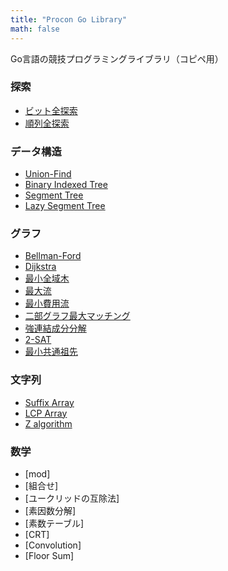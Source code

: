 ```yaml
---
title: "Procon Go Library"
math: false
---
```


Go言語の競技プログラミングライブラリ（コピペ用）

### 探索

- [ビット全探索](./bit-exhaustive-search/)
- [順列全探索](./permutation-search/)

### データ構造

- [Union-Find](./union-find/)
- [Binary Indexed Tree](./binary-indexed-tree/)
- [Segment Tree](./segment-tree/)
- [Lazy Segment Tree](./lazy-segment-tree/)

### グラフ

- [Bellman-Ford](./bellman-ford/)
- [Dijkstra](./dijkstra/)
- [最小全域木](./kruskal/)
- [最大流](./max-flow/)
- [最小費用流](./min-cost-flow/)
- [二部グラフ最大マッチング](./bipartite-matching/)
- [強連結成分分解](./strongly-connected-components/)
- [2-SAT](./two-sat/)
- [最小共通祖先](./lowest-common-ancestor/)

### 文字列

- [Suffix Array](./suffix-array)
- [LCP Array](./longest-common-prefix-array/)
- [Z algorithm](./z-algorithm/)

### 数学

- [mod]
- [組合せ]
- [ユークリッドの互除法]
- [素因数分解]
- [素数テーブル]
- [CRT]
- [Convolution]
- [Floor Sum]
